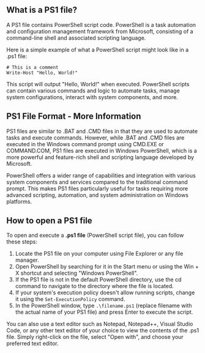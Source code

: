 ## What is a PS1 file?

A PS1 file contains PowerShell script code. PowerShell is a task automation and configuration management framework from Microsoft, consisting of a command-line shell and associated scripting language.

Here is a simple example of what a PowerShell script might look like in a .ps1 file:

```
# This is a comment
Write-Host "Hello, World!"
```

This script will output "Hello, World!" when executed. PowerShell scripts can contain various commands and logic to automate tasks, manage system configurations, interact with system components, and more.

## PS1 File Format - More Information

PS1 files are similar to .BAT and .CMD files in that they are used to automate tasks and execute commands. However, while .BAT and .CMD files are executed in the Windows command prompt using CMD.EXE or COMMAND.COM, PS1 files are executed in Windows PowerShell, which is a more powerful and feature-rich shell and scripting language developed by Microsoft.

PowerShell offers a wider range of capabilities and integration with various system components and services compared to the traditional command prompt. This makes PS1 files particularly useful for tasks requiring more advanced scripting, automation, and system administration on Windows platforms.

## How to open a PS1 file

To open and execute a **.ps1 file** (PowerShell script file), you can follow these steps:

1. Locate the PS1 file on your computer using File Explorer or any file manager.
1. Open PowerShell by searching for it in the Start menu or using the Win + X shortcut and selecting "Windows PowerShell".
1. If the PS1 file is not in the default PowerShell directory, use the cd command to navigate to the directory where the file is located.
1. If your system's execution policy doesn't allow running scripts, change it using the `Set-ExecutionPolicy` command.
1. In the PowerShell window, type `.\filename.ps1` (replace filename with the actual name of your PS1 file) and press Enter to execute the script.

You can also use a text editor such as Notepad, Notepad++, Visual Studio Code, or any other text editor of your choice to view the contents of the .ps1 file. Simply right-click on the file, select "Open with", and choose your preferred text editor.
